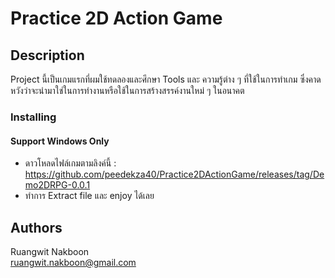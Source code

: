 # Practice 2D Action Game

## Description

Project นี้เป็นเกมแรกที่ผมใช้ทดลองและศึกษา Tools และ ความรู้ต่าง ๆ ที่ใช้ในการทำเกม ซึ่งคาดหวังว่าจะนำมาใช่ในการทำงานหรือใช้ในการสร้างสรรค์งานใหม่ ๆ ในอนาคต

### Installing
#### Support Windows Only
* ดาวโหลดไฟล์เกมตามลิงค์นี้ : https://github.com/peedekza40/Practice2DActionGame/releases/tag/Demo2DRPG-0.0.1
* ทำการ Extract file และ enjoy ได้เลย

## Authors
Ruangwit Nakboon  
ruangwit.nakboon@gmail.com
